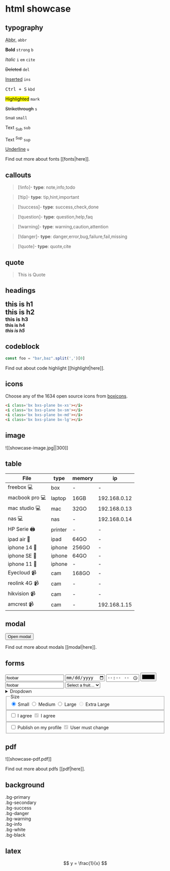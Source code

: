 ---
---
# html showcase

## typography

<article aria-label="Inline text examples"><div class="grid"><div><p><abbr title="Abbreviation">Abbr.</abbr> <code>abbr</code></p><p><strong>Bold</strong> <code>strong</code> <code>b</code></p><p><em>Italic</em> <code>i</code> <code>em</code> <code>cite</code></p><p><del>Deleted</del> <code>del</code></p><p><ins>Inserted</ins> <code>ins</code></p><p><kbd>Ctrl + S</kbd> <code>kbd</code></p></div><div><p><mark>Highlighted</mark> <code>mark</code></p><p><s>Strikethrough</s> <code>s</code></p><p><small>Small </small><code>small</code></p><p>Text <sub>Sub</sub> <code>sub</code></p><p>Text <sup>Sup</sup> <code>sup</code></p><p><u>Underline</u> <code>u</code></p></div></div></article>

Find out more about fonts [[fonts|here]].

## callouts

> [!info]-
> **type**: note,info,todo

> [!tip]-
> **type**: tip,hint,important

> [!success]-
> **type**: success,check,done

> [!question]-
> **type**: question,help,faq

> [!warning]-
> **type**: warning,caution,attention

> [!danger]-
> **type**: danger,error,bug,failure,fail,missing

> [!quote]-
> **type**: quote,cite



## quote

> This is Quote



## headings

<article>
<h1 style="margin:0;">this is h1</h1>
<h2 style="margin:0;">this is h2</h2>
<h3 style="margin:0;">this is h3</h3>
<h4 style="margin:0;">this is h4</h4>
<h5 style="margin:0;">this is h5</h5>
</article>


## codeblock

```js
const foo = "bar,baz".split(',')[0]
```

Find out about code highlight [[highlight|here]].

## icons

Choose any of the 1634 open source icons from [boxicons](https://boxicons.com/).

```html
<i class='bx bxs-plane bx-xs'></i>
<i class='bx bxs-plane bx-sm'></i>
<i class='bx bxs-plane bx-md'></i>
<i class='bx bxs-plane bx-lg'></i>
```

<!-- Icons below -->
<div class="d-flex align-items-center">
<i class='bx bxs-plane bx-xs'></i>
<i class='bx bxs-plane bx-sm'></i>
<i class='bx bxs-plane bx-md'></i>
<i class='bx bxs-plane bx-lg'></i>
</div>


## image

![[showcase-image.jpg||300]]

## table 

| File             | type    | memory | ip           |
| ---------------- | ------- | ------ | ------------ |
| freebox 💻       | box     | -      | -            |
| macbook pro 💻   | laptop  | 16GB   | 192.168.0.12 |
| mac studio 💻    | mac     | 32GO   | 192.168.0.13  |
| nas 💻           | nas     | -      | 192.168.0.14 |
| HP Serie 🖨 | printer | -      | -            |
| ipad air 📱      | ipad    | 64GO   | -            |
| iphone 14 📱     | iphone  | 256GO  | -            |
| iphone SE 📱     | iphone  | 64GO   | -            |
| iphone 11 📱     | iphone  | -      | -            |
| Eyecloud 📹      | cam     | 168GO  | -            |
| reolink 4G 📹    | cam     | -      | -            |
| hikvision 📹     | cam     | -      | -            |
| amcrest 📹       | cam     | -      | 192.168.1.15 |


## modal

<button class="contrast outline" data-click="$modal.open('modal-example')">Open modal</button>
<!-- Modal -->
<dialog id="modal-example">
  <article>
	<a href="#" class="close" data-click="return $modal.close()"></a>
	<h3>Confirm your action!</h3>
	<p>
	  Cras sit amet maximus risus.<br/>
	  Pellentesque sodales odio sit amet augue finibus pellentesque.<br/><br/> 
	  Nullam finibus risus non semper euismod.
	</p>
	<footer>
	  <button class="secondary" data-click="$modal.close()">
		Cancel
	  </button>
	  <button data-click="$modal.close()">
		Confirm
	  </button>
	</footer>
  </article>
</dialog>

Find out more about modals [[modal|here]].

## forms

<div>
<input type="text" value="foobar" />
<input type="date" />
<input type="time" />
<input type="color" />
<input type="search" value="foobar" />
<select>
<option value="" selected>Select a fruit…</option>
<option>…</option>
<option>…</option>
</select>
<details role="list">
  <summary aria-haspopup="listbox">Dropdown</summary>
  <ul role="listbox">
	<li><a href="#">Action</a></li>
	<li><a href="#">Another action</a></li>
	<li><a href="#">Something else here</a></li>
  </ul>
</details>
<!-- Radios -->
<fieldset>
<legend>Size</legend>
<label for="small">
	<input type="radio" id="small" name="size" value="small" checked>
	Small
</label>
<label for="medium">
	<input type="radio" id="medium" name="size" value="medium">
	Medium
</label>
<label for="large">
	<input type="radio" id="large" name="size" value="large">
	Large
</label>
<label for="extralarge">
	<input type="radio" id="extralarge" name="size" value="extralarge" disabled>
	Extra Large
</label>
</fieldset>

<!-- Checkboxes -->
<fieldset>
<label for="terms">
	<input type="checkbox" id="terms" name="terms">
	I agree 
</label>
<label for="terms_sharing">
	<input type="checkbox" id="terms_sharing" name="terms_sharing" disabled checked>
	I agree 
</label>
</fieldset>

<!-- Switches -->
<fieldset>
<label for="switch">
	<input type="checkbox" id="switch" name="switch" role="switch">
	Publish on my profile
</label>
<label for="switch_disabled">
	<input type="checkbox" id="switch_disabled" name="switch_disabled" role="switch_disabled" disabled checked>
	User must change 
</label>
</fieldset>
</div>


## pdf

![[showcase-pdf.pdf]]

Find out more about pdfs [[pdf|here]].

## background
<div>
<div class="p-1 px-2 mb-1 bg-primary">.bg-primary</div>
<div class="p-1 px-2 mb-1 bg-secondary">.bg-secondary</div>
<div class="p-1 px-2 mb-1 bg-success">.bg-success</div>
<div class="p-1 px-2 mb-1 bg-danger">.bg-danger</div>
<div class="p-1 px-2 mb-1 bg-warning">.bg-warning</div>
<div class="p-1 px-2 mb-1 bg-info">.bg-info</div>
<div class="p-1 px-2 mb-1 bg-white">.bg-white</div>
<div class="p-1 px-2 mb-1 bg-black">.bg-black</div>
</div>
<p></p>

## latex

$$
y = \frac{1}{x}
$$


